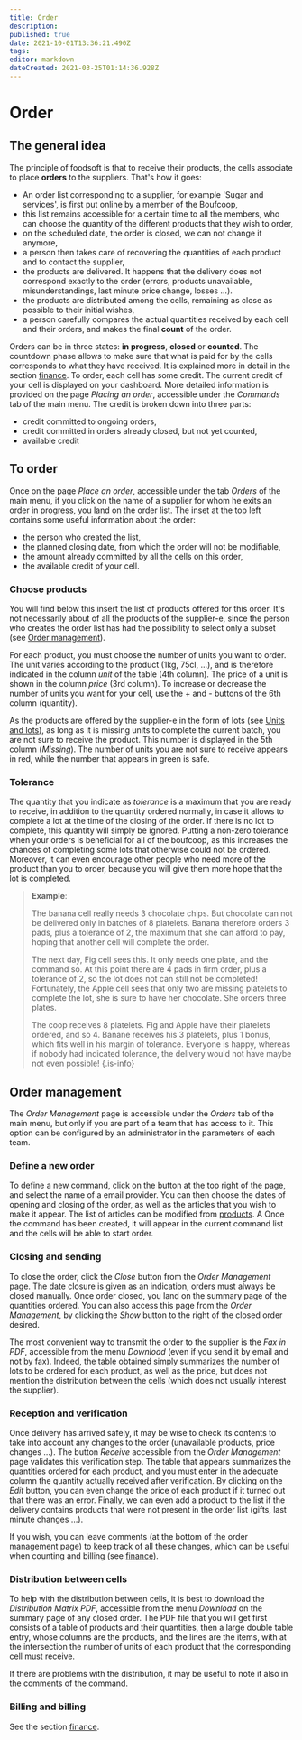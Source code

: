 ```yaml
---
title: Order
description: 
published: true
date: 2021-10-01T13:36:21.490Z
tags: 
editor: markdown
dateCreated: 2021-03-25T01:14:36.928Z
---
```


# Order
## The general idea
The principle of foodsoft is that to receive their products, the cells associate to place **orders** to the suppliers. That's how it goes:
- An order list corresponding to a supplier, for example 'Sugar and services', is first put online by a member of the Boufcoop,
- this list remains accessible for a certain time to all the members, who can choose the quantity of the different products that they wish to order,
- on the scheduled date, the order is closed, we can not change it anymore,
- a person then takes care of recovering the quantities of each product and to contact the supplier,
- the products are delivered. It happens that the delivery does not correspond exactly to the order (errors, products unavailable, misunderstandings, last minute price change, losses ...).
- the products are distributed among the cells, remaining as close as possible to their initial wishes,
- a person carefully compares the actual quantities received by each cell and their orders, and makes the final **count** of the order.

Orders can be in three states: **in progress**, **closed** or **counted**. The countdown phase allows to make sure that what is paid for by the cells corresponds to what they have received. It is explained more in detail in the section [finance](finance). To order, each cell has some credit. The current credit of your cell is displayed on your dashboard. More detailed information is provided on the page *Placing an order*, accessible under the *Commands* tab of the main menu. The credit is broken down into three parts:
- credit committed to ongoing orders,
- credit committed in orders already closed, but not yet counted,
- available credit

## To order
Once on the page *Place an order*, accessible under the tab *Orders* of the main menu, if you click on the name of a supplier for whom he exits an order in progress, you land on the order list. The inset at the top left contains some useful information about the order:
- the person who created the list,
- the planned closing date, from which the order will not be modifiable,
- the amount already committed by all the cells on this order,
- the available credit of your cell.

### Choose products
You will find below this insert the list of products offered for this order. It's not necessarily about of all the products of the supplier-e, since the person who creates the order list has had the possibility to select only a subset (see [Order management](order#management)).

For each product, you must choose the number of units you want to order. The unit varies according to the product (1kg, 75cl, ...), and is therefore indicated in the column *unit* of the table (4th column). The price of a unit is shown in the column *price* (3rd column). To increase or decrease the number of units you want for your cell, use the + and - buttons of the 6th column (quantity).

As the products are offered by the supplier-e in the form of lots (see [Units and lots](products#lots)), as long as it is missing units to complete the current batch, you are not sure to receive the product. This number is displayed in the 5th column (*Missing*). The number of units you are not sure to receive appears in red, while the number that appears in green is safe.

### Tolerance
The quantity that you indicate as *tolerance* is a maximum that you are ready to receive, in addition to the quantity ordered normally, in case it allows to complete a lot at the time of the closing of the order. If there is no lot to complete, this quantity will simply be ignored. Putting a non-zero tolerance when your orders is beneficial for all of the boufcoop, as this increases the chances of completing some lots that otherwise could not be ordered. Moreover, it can even encourage other people who need more of the product than you to order, because you will give them more hope that the lot is completed.

> **Example**:
> 
> The banana cell really needs 3 chocolate chips. But chocolate can not be delivered
> only in batches of 8 platelets. Banana therefore orders 3 pads, plus a tolerance of 2, the maximum
> that she can afford to pay, hoping that another cell will complete the order.
> 
> The next day, Fig cell sees this. It only needs one plate, and the command
> so. At this point there are 4 pads in firm order, plus a tolerance of 2, so the lot does not
> can still not be completed! Fortunately, the Apple cell sees that only two are missing
> platelets to complete the lot, she is sure to have her chocolate. She orders three plates.
> 
> The coop receives 8 platelets. Fig and Apple have their platelets ordered, and so
> 4. Banane receives his 3 platelets, plus 1 bonus, which fits well in his margin of tolerance.
> Everyone is happy, whereas if nobody had indicated tolerance, the delivery would not have
> maybe not even possible!
{.is-info}

## Order management
The *Order Management* page is accessible under the *Orders* tab of the main menu, but only if you are part of a team that has access to it. This option can be configured by an administrator in the parameters of each team.

### Define a new order
To define a new command, click on the button at the top right of the page, and select the name of a email provider. You can then choose the dates of opening and closing of the order, as well as the articles that you wish to make it appear. The list of articles can be modified from [products](products). A Once the command has been created, it will appear in the current command list and the cells will be able to start order.

### Closing and sending
To close the order, click the *Close* button from the *Order Management* page. The date closure is given as an indication, orders must always be closed manually. Once order closed, you land on the summary page of the quantities ordered. You can also access this page from the *Order Management*, by clicking the *Show* button to the right of the closed order desired.

The most convenient way to transmit the order to the supplier is the *Fax in PDF*, accessible from the menu *Download* (even if you send it by email and not by fax). Indeed, the table obtained simply summarizes the number of lots to be ordered for each product, as well as the price, but does not mention the distribution between the cells (which does not usually interest the supplier).

### Reception and verification
Once delivery has arrived safely, it may be wise to check its contents to take into account any changes to the order (unavailable products, price changes ...). The button *Receive* accessible from the *Order Management* page validates this verification step. The table that appears summarizes the quantities ordered for each product, and you must enter in the adequate column the quantity actually received after verification. By clicking on the *Edit* button, you can even change the price of each product if it turned out that there was an error. Finally, we can even add a product to the list if the delivery contains products that were not present in the order list (gifts, last minute changes ...).

If you wish, you can leave comments (at the bottom of the order management page) to keep track of all these changes, which can be useful when counting and billing (see [finance](finance)).

### Distribution between cells
To help with the distribution between cells, it is best to download the *Distribution Matrix PDF*, accessible from the menu *Download* on the summary page of any closed order. The PDF file that you will get first consists of a table of products and their quantities, then a large double table entry, whose columns are the products, and the lines are the items, with at the intersection the number of units of each product that the corresponding cell must receive.

If there are problems with the distribution, it may be useful to note it also in the comments of the command.

### Billing and billing
See the section [finance](finance).